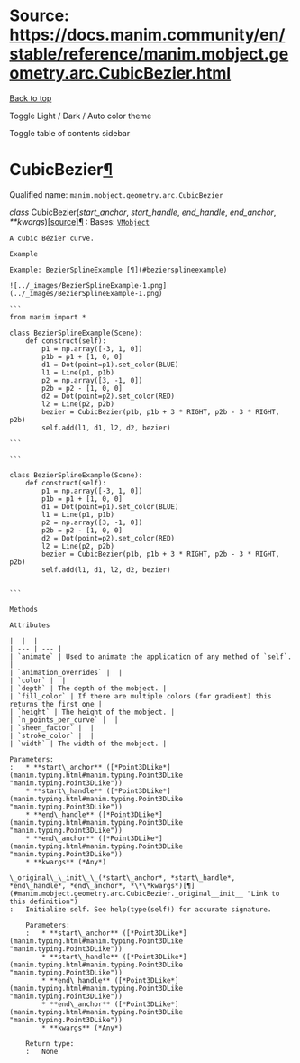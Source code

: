 # Source: https://docs.manim.community/en/stable/reference/manim.mobject.geometry.arc.CubicBezier.html

[Back to top](#)

Toggle Light / Dark / Auto color theme

Toggle table of contents sidebar

CubicBezier[¶](#cubicbezier "Link to this heading")
===================================================

Qualified name: `manim.mobject.geometry.arc.CubicBezier`

*class* CubicBezier(*start\_anchor*, *start\_handle*, *end\_handle*, *end\_anchor*, *\*\*kwargs*)[[source]](../_modules/manim/mobject/geometry/arc.html#CubicBezier)[¶](#manim.mobject.geometry.arc.CubicBezier "Link to this definition")
:   Bases: [`VMobject`](manim.mobject.types.vectorized_mobject.VMobject.html#manim.mobject.types.vectorized_mobject.VMobject "manim.mobject.types.vectorized_mobject.VMobject")

    A cubic Bézier curve.

    Example

    Example: BezierSplineExample [¶](#beziersplineexample)

    ![../_images/BezierSplineExample-1.png](../_images/BezierSplineExample-1.png)

    ```
    from manim import *

    class BezierSplineExample(Scene):
        def construct(self):
            p1 = np.array([-3, 1, 0])
            p1b = p1 + [1, 0, 0]
            d1 = Dot(point=p1).set_color(BLUE)
            l1 = Line(p1, p1b)
            p2 = np.array([3, -1, 0])
            p2b = p2 - [1, 0, 0]
            d2 = Dot(point=p2).set_color(RED)
            l2 = Line(p2, p2b)
            bezier = CubicBezier(p1b, p1b + 3 * RIGHT, p2b - 3 * RIGHT, p2b)
            self.add(l1, d1, l2, d2, bezier)

    ```

    ```

    class BezierSplineExample(Scene):
        def construct(self):
            p1 = np.array([-3, 1, 0])
            p1b = p1 + [1, 0, 0]
            d1 = Dot(point=p1).set_color(BLUE)
            l1 = Line(p1, p1b)
            p2 = np.array([3, -1, 0])
            p2b = p2 - [1, 0, 0]
            d2 = Dot(point=p2).set_color(RED)
            l2 = Line(p2, p2b)
            bezier = CubicBezier(p1b, p1b + 3 * RIGHT, p2b - 3 * RIGHT, p2b)
            self.add(l1, d1, l2, d2, bezier)


    ```

    Methods

    Attributes

    |  |  |
    | --- | --- |
    | `animate` | Used to animate the application of any method of `self`. |
    | `animation_overrides` |  |
    | `color` |  |
    | `depth` | The depth of the mobject. |
    | `fill_color` | If there are multiple colors (for gradient) this returns the first one |
    | `height` | The height of the mobject. |
    | `n_points_per_curve` |  |
    | `sheen_factor` |  |
    | `stroke_color` |  |
    | `width` | The width of the mobject. |

    Parameters:
    :   * **start\_anchor** ([*Point3DLike*](manim.typing.html#manim.typing.Point3DLike "manim.typing.Point3DLike"))
        * **start\_handle** ([*Point3DLike*](manim.typing.html#manim.typing.Point3DLike "manim.typing.Point3DLike"))
        * **end\_handle** ([*Point3DLike*](manim.typing.html#manim.typing.Point3DLike "manim.typing.Point3DLike"))
        * **end\_anchor** ([*Point3DLike*](manim.typing.html#manim.typing.Point3DLike "manim.typing.Point3DLike"))
        * **kwargs** (*Any*)

    \_original\_\_init\_\_(*start\_anchor*, *start\_handle*, *end\_handle*, *end\_anchor*, *\*\*kwargs*)[¶](#manim.mobject.geometry.arc.CubicBezier._original__init__ "Link to this definition")
    :   Initialize self. See help(type(self)) for accurate signature.

        Parameters:
        :   * **start\_anchor** ([*Point3DLike*](manim.typing.html#manim.typing.Point3DLike "manim.typing.Point3DLike"))
            * **start\_handle** ([*Point3DLike*](manim.typing.html#manim.typing.Point3DLike "manim.typing.Point3DLike"))
            * **end\_handle** ([*Point3DLike*](manim.typing.html#manim.typing.Point3DLike "manim.typing.Point3DLike"))
            * **end\_anchor** ([*Point3DLike*](manim.typing.html#manim.typing.Point3DLike "manim.typing.Point3DLike"))
            * **kwargs** (*Any*)

        Return type:
        :   None